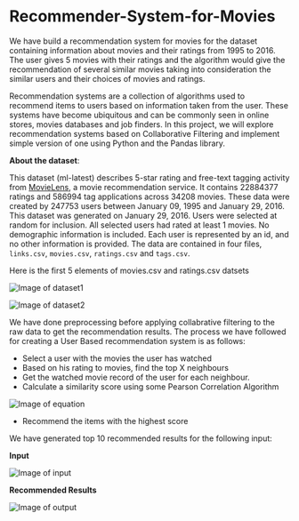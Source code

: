 # Recommender-System-for-Movies
We have build a recommendation system for movies for the dataset containing information about movies and their ratings from 1995 to 2016. The user gives 5 movies with their ratings and the algorithm would give the recommendation of several similar movies taking into consideration the similar users and their choices of movies and ratings.

Recommendation systems are a collection of algorithms used to recommend items to users based on information taken from the user. These systems have become ubiquitous and can be commonly seen in online stores, movies databases and job finders. In this project, we will explore recommendation systems based on Collaborative Filtering and implement simple version of one using Python and the Pandas library.

**About the dataset**:

This dataset (ml-latest) describes 5-star rating and free-text tagging activity from [MovieLens](http://movielens.org), a movie recommendation service. It contains 22884377 ratings and 586994 tag applications across 34208 movies. These data were created by 247753 users between January 09, 1995 and January 29, 2016. This dataset was generated on January 29, 2016.
Users were selected at random for inclusion. All selected users had rated at least 1 movies. No demographic information is included. Each user is represented by an id, and no other information is provided.
The data are contained in four files, `links.csv`, `movies.csv`, `ratings.csv` and `tags.csv`.

Here is the first 5 elements of movies.csv and ratings.csv datsets

![Image of dataset1](https://camo.githubusercontent.com/6e1137b712b7b6feff75c56e72e483a74c8434f1/68747470733a2f2f686d702e6d652f64627635)

![Image of dataset2](https://camo.githubusercontent.com/8f97c05628a8d673db23d09cd2bddb475818e45e/68747470733a2f2f686d702e6d652f64627636)

We have done preprocessing before applying collabrative filtering to the raw data to get the recommendation results. The process we have followed for creating a User Based recommendation system is as follows:

- Select a user with the movies the user has watched
- Based on his rating to movies, find the top X neighbours
- Get the watched movie record of the user for each neighbour.
- Calculate a similarity score using some Pearson Correlation Algorithm 

![Image of equation](https://camo.githubusercontent.com/c522178708f3b90b4f505319031ce26309de2888/68747470733a2f2f686d702e6d652f64627637)

- Recommend the items with the highest score

We have generated top 10 recommended results for the following input:

**Input**

![Image of input](https://hmp.me/dbv8)

**Recommended Results**

![Image of output](https://hmp.me/dbv9)


